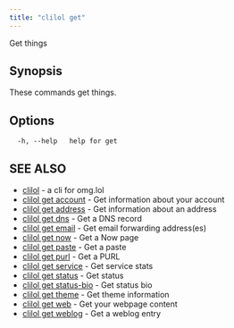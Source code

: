 ```yaml
---
title: "clilol get"
---
```


Get things

## Synopsis

These commands get things.

## Options

```
  -h, --help   help for get
```

## SEE ALSO

* [clilol](clilol.md)	 - a cli for omg.lol
* [clilol get account](clilol_get_account.md)	 - Get information about your account
* [clilol get address](clilol_get_address.md)	 - Get information about an address
* [clilol get dns](clilol_get_dns.md)	 - Get a DNS record
* [clilol get email](clilol_get_email.md)	 - Get email forwarding address(es)
* [clilol get now](clilol_get_now.md)	 - Get a Now page
* [clilol get paste](clilol_get_paste.md)	 - Get a paste
* [clilol get purl](clilol_get_purl.md)	 - Get a PURL
* [clilol get service](clilol_get_service.md)	 - Get service stats
* [clilol get status](clilol_get_status.md)	 - Get status
* [clilol get status-bio](clilol_get_status-bio.md)	 - Get status bio
* [clilol get theme](clilol_get_theme.md)	 - Get theme information
* [clilol get web](clilol_get_web.md)	 - Get your webpage content
* [clilol get weblog](clilol_get_weblog.md)	 - Get a weblog entry

